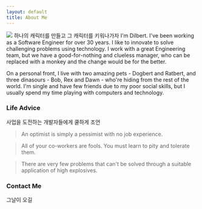 ```yaml
---
layout: default
title: About Me
---
```


<img class="profile-picture" src="{{site.baseurl}}/{{site.profile-picture}}">
하나의 캐릭터를 만들고 그 캐릭터를 키워나가자
I'm Dilbert. I've been working as a Software Engineer for over 30 years. I like to innovate to solve challenging problems using technology. I work with a great Engineering team, but we have a good-for-nothing and clueless manager, who can be replaced with a monkey and the change would be for the better.

On a personal front, I live with two amazing pets - Dogbert and Ratbert, and three dinasours - Bob, Rex and Dawn - who're hiding from the rest of the world. I'm single and have few friends due to my poor social skills, but I usually spend my time playing with computers and technology.

### Life Advice
사업을 도전하는 개발자들에게 쿨하게 조언
> An optimist is simply a pessimist with no job experience.

> All of your co-workers are fools. You must learn to pity and tolerate them.

> There are very few problems that can't be solved through a suitable application of high explosives.


### Contact Me
그날이 오길
